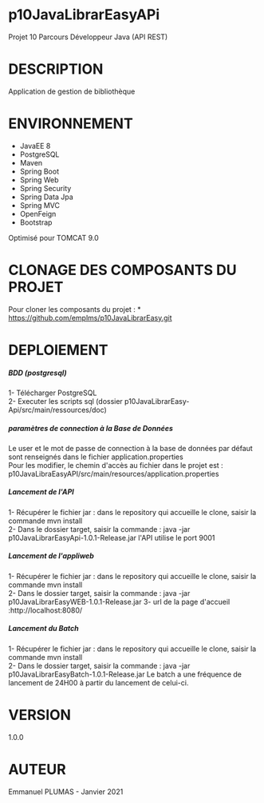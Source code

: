 # p10JavaLibrarEasyAPi
Projet 10 Parcours Développeur Java (API REST)

# DESCRIPTION
Application de gestion de bibliothèque

# ENVIRONNEMENT
* JavaEE 8  
* PostgreSQL  
* Maven
* Spring Boot
* Spring Web
* Spring Security
* Spring Data Jpa
* Spring MVC
* OpenFeign
* Bootstrap  

Optimisé pour TOMCAT 9.0

# CLONAGE DES COMPOSANTS DU PROJET
Pour cloner les composants du projet : 
	* https://github.com/emplms/p10JavaLibrarEasy.git
	
# DEPLOIEMENT
##### BDD (postgresql)
1- Télécharger PostgreSQL  
2- Executer les scripts sql (dossier p10JavaLibrarEasy-Api/src/main/ressources/doc)  

##### paramètres de connection à la Base de Données
Le user et le mot de passe de connection à la base de données par défaut sont renseignés dans le fichier application.properties  
Pour les modifier, le chemin d'accès au fichier dans le projet est :  
		p10JavaLibraEasyAPI/src/main/resources/application.properties

##### Lancement de l'API	
1- Récupérer le fichier jar : dans le repository qui accueille le clone, saisir  la commande mvn install  
2- Dans le dossier target, saisir la commande :    java -jar p10JavaLibrarEasyApi-1.0.1-Release.jar 
l'API utilise le port 9001

##### Lancement de l'appliweb
1- Récupérer le fichier jar : dans le repository qui accueille le clone, saisir  la commande mvn install  
2- Dans le dossier target, saisir la commande :    java -jar  p10JavaLibrarEasyWEB-1.0.1-Release.jar
3- url de la page d'accueil :http://localhost:8080/

##### Lancement du Batch
1- Récupérer le fichier jar : dans le repository qui accueille le clone, saisir  la commande mvn install  
2- Dans le dossier target, saisir la commande :    java -jar  p10JavaLibrarEasyBatch-1.0.1-Release.jar
Le batch a une fréquence de lancement de 24H00 à partir du lancement de celui-ci.

# VERSION
1.0.0

# AUTEUR
Emmanuel PLUMAS - Janvier 2021
